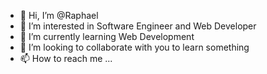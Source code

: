 - 👋 Hi, I’m @Raphael
- 👀 I’m interested in Software Engineer and Web Developer
- 🌱 I’m currently learning Web Development
- 💞️ I’m looking to collaborate with you to learn something    
- 📫 How to reach me ...

<!---
RAF-ui-cloud/RAF-ui-cloud is a ✨ special ✨ repository because its `README.md` (this file) appears on your GitHub profile.
You can click the Preview link to take a look at your changes.
--->
